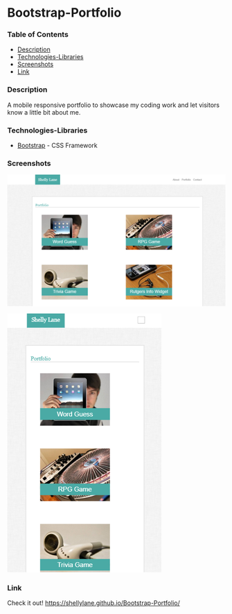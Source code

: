 # Bootstrap-Portfolio

### Table of Contents
- [Description](#Description)
- [Technologies-Libraries](#Technologies-Libraries)
- [Screenshots](#Screenshots)
- [Link](#Link)

### Description
A mobile responsive portfolio to showcase my coding work and let visitors know a little bit about me.

### Technologies-Libraries
- [Bootstrap](https://getbootstrap.com/) - CSS Framework

### Screenshots

![Image](assets/images/fullscreen.png)

![Image](assets/images/smallscreen.png)

### Link
Check it out! 
https://shellylane.github.io/Bootstrap-Portfolio/